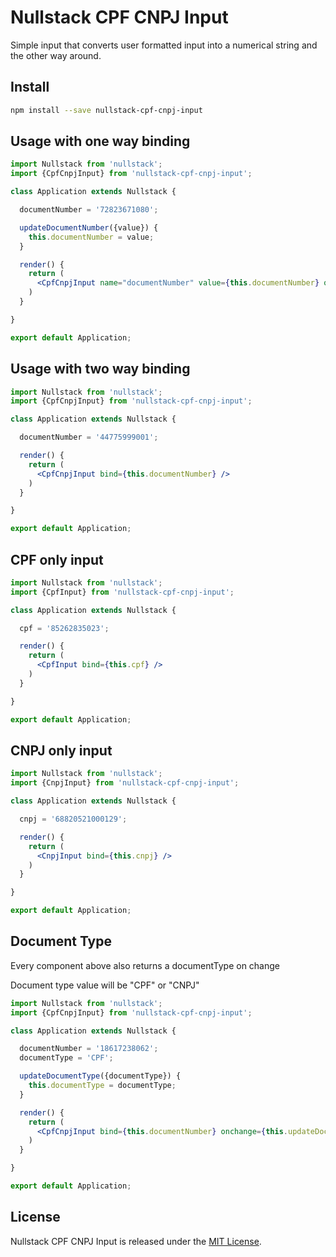 
# Nullstack CPF CNPJ Input

Simple input that converts user formatted input into a numerical string and the other way around.

## Install

```bash
npm install --save nullstack-cpf-cnpj-input
```

## Usage with one way binding

```jsx
import Nullstack from 'nullstack';
import {CpfCnpjInput} from 'nullstack-cpf-cnpj-input';

class Application extends Nullstack {

  documentNumber = '72823671080';

  updateDocumentNumber({value}) {
    this.documentNumber = value;
  }

  render() {
    return (
      <CpfCnpjInput name="documentNumber" value={this.documentNumber} onchange={this.updateDocumentNumber} />
    )
  }

}

export default Application;
```

## Usage with two way binding

```jsx
import Nullstack from 'nullstack';
import {CpfCnpjInput} from 'nullstack-cpf-cnpj-input';

class Application extends Nullstack {

  documentNumber = '44775999001';

  render() {
    return (
      <CpfCnpjInput bind={this.documentNumber} />
    )
  }

}

export default Application;
```

## CPF only input

```jsx
import Nullstack from 'nullstack';
import {CpfInput} from 'nullstack-cpf-cnpj-input';

class Application extends Nullstack {

  cpf = '85262835023';

  render() {
    return (
      <CpfInput bind={this.cpf} />
    )
  }

}

export default Application;
```

## CNPJ only input

```jsx
import Nullstack from 'nullstack';
import {CnpjInput} from 'nullstack-cpf-cnpj-input';

class Application extends Nullstack {

  cnpj = '68820521000129';

  render() {
    return (
      <CnpjInput bind={this.cnpj} />
    )
  }

}

export default Application;
```

## Document Type

Every component above also returns a documentType on change

Document type value will be "CPF" or "CNPJ"

```jsx
import Nullstack from 'nullstack';
import {CpfCnpjInput} from 'nullstack-cpf-cnpj-input';

class Application extends Nullstack {

  documentNumber = '18617238062';
  documentType = 'CPF';

  updateDocumentType({documentType}) {
    this.documentType = documentType;
  }

  render() {
    return (
      <CpfCnpjInput bind={this.documentNumber} onchange={this.updateDocumentType} />
    )
  }

}

export default Application;
```

## License

Nullstack CPF CNPJ Input is released under the [MIT License](https://opensource.org/licenses/MIT).
